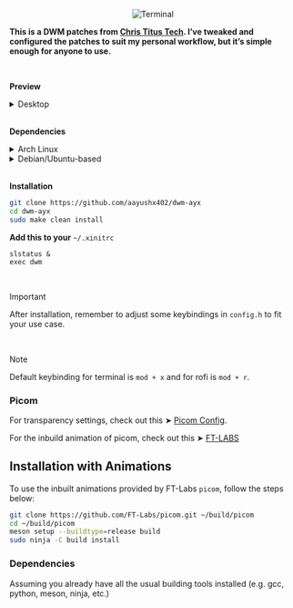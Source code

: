 <p align="center">
  <img src="https://github.com/aayushx402/images/blob/main/dwm/Dwm.svg.png" alt="Terminal">
</p>

<strong>**This is a DWM patches from [Chris Titus Tech](https://github.com/ChrisTitusTech/dwm-titus). I’ve tweaked and configured the patches to suit my personal workflow, but it’s simple enough for anyone to use.** </strong>

<br>

<strong>**Preview** </strong>

<details>
  <summary>Desktop</summary>
  
![Terminal](https://github.com/aayushx402/images/blob/main/dwm/2024-08-24_00-24.png)

</details>

<br>

<strong>**Dependencies** </strong>

<details>
  <summary>Arch Linux</summary>

```bash
sudo pacman -S --needed base-devel git libx11 libxcb libxinerama libxft imlib2 meson ninja
```

</details> <details> <summary>Debian/Ubuntu-based</summary>

```bash
sudo apt install build-essential git libx11-dev libx11-xcb-dev libxcb-res0-dev libxinerama-dev libxft-dev libimlib2-dev meson ninja-build
```
</details>

<br>

<strong>**Installation** </strong>

```bash
git clone https://github.com/aayushx402/dwm-ayx
cd dwm-ayx
sudo make clean install
```

**Add this to your** `~/.xinitrc`

```
slstatus &
exec dwm
```

<br>

> [!IMPORTANT]
> After installation, remember to adjust some keybindings in `config.h` to fit your use case.

<br>

> [!NOTE]
> Default keybinding for terminal is `mod + x` and for rofi is `mod + r`.

### Picom

For transparency settings, check out this ➤ [Picom Config](https://raw.githubusercontent.com/aayushx402/i3-CatDotfiles/main/picom/picom.conf).

For the inbuild animation of picom, check out this ➤ [FT-LABS](https://github.com/FT-Labs/picom)

## Installation with Animations

To use the inbuilt animations provided by FT-Labs `picom`, follow the steps below:

```bash
git clone https://github.com/FT-Labs/picom.git ~/build/picom
cd ~/build/picom
meson setup --buildtype=release build
sudo ninja -C build install
```
### Dependencies

Assuming you already have all the usual building tools installed (e.g. gcc, python, meson, ninja, etc.)
